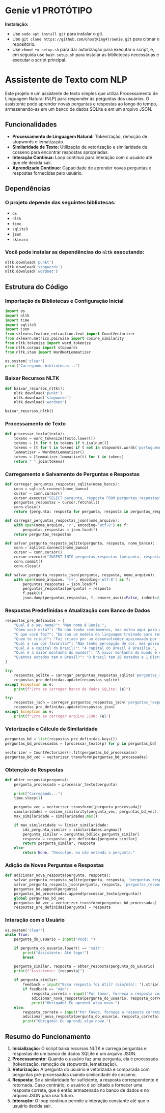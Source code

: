 # Genie v1 PROTÓTIPO

**Instalação:**
*   Use `sudo apt install git` para instalar o git.
*   Use `git clone https://github.com/GhostKing47/Genie.git` para clonar o repositório.
*   Use `chmod +x setup.sh` para dar autorização para executar o script, e, em seguida use `bash setup.sh` para instalar as bibliotecas necessárias e executar o script principal.


# Assistente de Texto com NLP

Este projeto é um assistente de texto simples que utiliza Processamento de Linguagem Natural (NLP) para responder às perguntas dos usuários. O assistente pode aprender novas perguntas e respostas ao longo do tempo, armazenando-as em um banco de dados SQLite e em um arquivo JSON.

## Funcionalidades

- **Processamento de Linguagem Natural:** Tokenização, remoção de stopwords e lematização.
- **Similaridade de Texto:** Utilização de vetorização e similaridade de cosseno para encontrar respostas apropriadas.
- **Interação Contínua:** Loop contínuo para interação com o usuário até que ele decida sair.
- **Aprendizado Contínuo:** Capacidade de aprender novas perguntas e respostas fornecidas pelo usuário.

## Dependências

### O projeto depende das seguintes bibliotecas:

- `os`
- `nltk`
- `time`
- `sqlite3`
- `json`
- `sklearn`

### Você pode instalar as dependências do `nltk` executando:

```python
nltk.download('punkt')
nltk.download('stopwords')
nltk.download('wordnet')
```

## Estrutura do Código

### Importação de Bibliotecas e Configuração Inicial

```python
import os
import nltk
import time
import sqlite3
import json
from sklearn.feature_extraction.text import CountVectorizer
from sklearn.metrics.pairwise import cosine_similarity
from nltk.tokenize import word_tokenize
from nltk.corpus import stopwords
from nltk.stem import WordNetLemmatizer

os.system('clear')
print("Carregando bibliotecas...")
```

### Baixar Recursos NLTK

```python
def baixar_recursos_nltk():
    nltk.download('punkt')
    nltk.download('stopwords')
    nltk.download('wordnet')

baixar_recursos_nltk()
```

### Processamento de Texto

```python
def processar_texto(texto):
    tokens = word_tokenize(texto.lower())
    tokens = [t for t in tokens if t.isalnum()]
    tokens = [t for t in tokens if t not in stopwords.words('portuguese')]
    lemmatizer = WordNetLemmatizer()
    tokens = [lemmatizer.lemmatize(t) for t in tokens]
    return " ".join(tokens)
```

### Carregamento e Salvamento de Perguntas e Respostas

```python
def carregar_perguntas_respostas_sqlite(nome_banco):
    conn = sqlite3.connect(nome_banco)
    cursor = conn.cursor()
    cursor.execute("SELECT pergunta, resposta FROM perguntas_respostas")
    perguntas_respostas = cursor.fetchall()
    conn.close()
    return {pergunta: resposta for pergunta, resposta in perguntas_respostas}

def carregar_perguntas_respostas_json(nome_arquivo):
    with open(nome_arquivo, 'r', encoding='utf-8') as f:
        perguntas_respostas = json.load(f)
    return perguntas_respostas

def salvar_pergunta_resposta_sqlite(pergunta, resposta, nome_banco):
    conn = sqlite3.connect(nome_banco)
    cursor = conn.cursor()
    cursor.execute("INSERT INTO perguntas_respostas (pergunta, resposta) VALUES (?, ?)", (pergunta, resposta))
    conn.commit()
    conn.close()

def salvar_pergunta_resposta_json(pergunta, resposta, nome_arquivo):
    with open(nome_arquivo, 'r+', encoding='utf-8') as f:
        perguntas_respostas = json.load(f)
        perguntas_respostas[pergunta] = resposta
        f.seek(0)
        json.dump(perguntas_respostas, f, ensure_ascii=False, indent=4)
```

### Respostas Predefinidas e Atualização com Banco de Dados

```python
respostas_pre_definidas = {
    "Qual é o seu nome?": "Meu nome é Genie.",
    "Como você está?": "Eu não tenho sentimentos, mas estou aqui para ajudar!",
    "O que você faz?": "Eu sou um modelo de linguagem treinado para responder às suas perguntas.",
    "Quem te criou?": "Fui criado por um desenvolvedor apaixonado por inteligência artificial.",
    "Qual a sua cor favorita?": "Não tenho percepção de cor, mas posso ser qualquer cor que você preferir!",
    "Qual é a capital do Brasil?": "A capital do Brasil é Brasília.",
    "Qual é a maior montanha do mundo?": "A maior montanha do mundo é o Monte Everest.",
    "Quantos estados tem o Brasil?": "O Brasil tem 26 estados e 1 Distrito Federal."
}

try:
    respostas_sqlite = carregar_perguntas_respostas_sqlite('perguntas_respostas.db')
    respostas_pre_definidas.update(respostas_sqlite)
except Exception as e:
    print(f"Erro ao carregar banco de dados SQLite: {e}")

try:
    respostas_json = carregar_perguntas_respostas_json('perguntas_respostas.json')
    respostas_pre_definidas.update(respostas_json)
except Exception as e:
    print(f"Erro ao carregar arquivo JSON: {e}")
```

### Vetorização e Cálculo de Similaridade

```python
perguntas_bd = list(respostas_pre_definidas.keys())
perguntas_bd_processadas = [processar_texto(p) for p in perguntas_bd]

vectorizer = CountVectorizer().fit(perguntas_bd_processadas)
perguntas_bd_vec = vectorizer.transform(perguntas_bd_processadas)
```

### Obtenção de Respostas

```python
def obter_resposta(pergunta):
    pergunta_processada = processar_texto(pergunta)
    
    print("Carregando...")
    time.sleep(1)

    pergunta_vec = vectorizer.transform([pergunta_processada])
    similaridades = cosine_similarity(pergunta_vec, perguntas_bd_vec).flatten()
    max_similaridade = similaridades.max()

    if max_similaridade >= limiar_similaridade:
        idx_pergunta_similar = similaridades.argmax()
        pergunta_similar = perguntas_bd[idx_pergunta_similar]
        resposta = respostas_pre_definidas[pergunta_similar]
        return pergunta_similar, resposta
    else:
        return None, "Desculpe, eu não entendi a pergunta."
```

### Adição de Novas Perguntas e Respostas

```python
def adicionar_nova_resposta(pergunta, resposta):
    salvar_pergunta_resposta_sqlite(pergunta, resposta, 'perguntas_respostas.db')
    salvar_pergunta_resposta_json(pergunta, resposta, 'perguntas_respostas.json')
    perguntas_bd.append(pergunta)
    perguntas_bd_processadas.append(processar_texto(pergunta))
    global perguntas_bd_vec
    perguntas_bd_vec = vectorizer.transform(perguntas_bd_processadas)
    respostas_pre_definidas[pergunta] = resposta
```

### Interação com o Usuário

```python
os.system('clear')
while True:
    pergunta_do_usuario = input("Você: ")

    if pergunta_do_usuario.lower() == 'sair':
        print("Assistente: Até logo!")
        break

    pergunta_similar, resposta = obter_resposta(pergunta_do_usuario)
    print(f"Assistente: {resposta}")
    
    if pergunta_similar:
        feedback = input("Essa resposta foi útil? (sim/não): ").strip().lower()
        if feedback == 'não':
            resposta_correta = input("Por favor, forneça a resposta correta: ").strip()
            adicionar_nova_resposta(pergunta_do_usuario, resposta_correta)
            print("Obrigado! Eu aprendi algo novo.")
    else:
        resposta_correta = input("Por favor, forneça a resposta correta: ").strip()
        adicionar_nova_resposta(pergunta_do_usuario, resposta_correta)
        print("Obrigado! Eu aprendi algo novo.")
```

## Resumo do Funcionamento

1. **Inicialização:** O script baixa recursos NLTK e carrega perguntas e respostas de um banco de dados SQLite e um arquivo JSON.
2. **Processamento:** Quando o usuário faz uma pergunta, ela é processada (tokenização, remoção de stopwords, lematização).
3. **Vetorização:** A pergunta do usuário é vetorizada e comparada com perguntas pré-processadas usando similaridade de cosseno.
4. **Resposta:** Se a similaridade for suficiente, a resposta correspondente é retornada. Caso contrário, o usuário é solicitado a fornecer uma resposta correta, que é então armazenada no banco de dados e no arquivo JSON para uso futuro.
5. **Interação:** O loop contínuo permite a interação constante até que o usuário decida sair.
